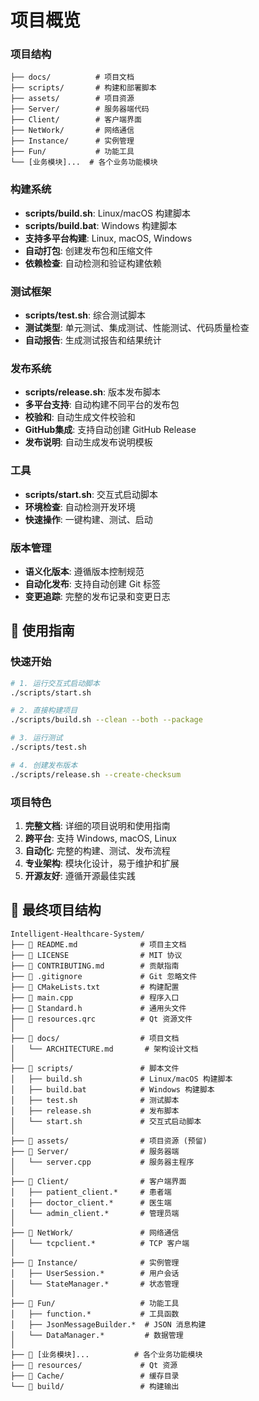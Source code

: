 # 项目概览

### 项目结构
```
├── docs/          # 项目文档
├── scripts/       # 构建和部署脚本
├── assets/        # 项目资源
├── Server/        # 服务器端代码
├── Client/        # 客户端界面
├── NetWork/       # 网络通信
├── Instance/      # 实例管理
├── Fun/           # 功能工具
└── [业务模块]...  # 各个业务功能模块
```

### 构建系统 
- **scripts/build.sh**: Linux/macOS 构建脚本
- **scripts/build.bat**: Windows 构建脚本
- **支持多平台构建**: Linux, macOS, Windows
- **自动打包**: 创建发布包和压缩文件
- **依赖检查**: 自动检测和验证构建依赖

### 测试框架
- **scripts/test.sh**: 综合测试脚本
- **测试类型**: 单元测试、集成测试、性能测试、代码质量检查
- **自动报告**: 生成测试报告和结果统计

### 发布系统
- **scripts/release.sh**: 版本发布脚本
- **多平台支持**: 自动构建不同平台的发布包
- **校验和**: 自动生成文件校验和
- **GitHub集成**: 支持自动创建 GitHub Release
- **发布说明**: 自动生成发布说明模板

### 工具
- **scripts/start.sh**: 交互式启动脚本
- **环境检查**: 自动检测开发环境
- **快速操作**: 一键构建、测试、启动

### 版本管理
- **语义化版本**: 遵循版本控制规范
- **自动化发布**: 支持自动创建 Git 标签
- **变更追踪**: 完整的发布记录和变更日志

## 🚀 使用指南

### 快速开始
```bash
# 1. 运行交互式启动脚本
./scripts/start.sh

# 2. 直接构建项目
./scripts/build.sh --clean --both --package

# 3. 运行测试
./scripts/test.sh

# 4. 创建发布版本
./scripts/release.sh --create-checksum
```

### 项目特色
1. **完整文档**: 详细的项目说明和使用指南
2. **跨平台**: 支持 Windows, macOS, Linux
3. **自动化**: 完整的构建、测试、发布流程
4. **专业架构**: 模块化设计，易于维护和扩展
5. **开源友好**: 遵循开源最佳实践

## 📁 最终项目结构

```
Intelligent-Healthcare-System/
├── 📄 README.md              # 项目主文档
├── 📄 LICENSE                # MIT 协议
├── 📄 CONTRIBUTING.md        # 贡献指南
├── 📄 .gitignore             # Git 忽略文件
├── 📄 CMakeLists.txt         # 构建配置
├── 📄 main.cpp               # 程序入口
├── 📄 Standard.h             # 通用头文件
├── 📄 resources.qrc          # Qt 资源文件
│
├── 📁 docs/                  # 项目文档
│   └── ARCHITECTURE.md       # 架构设计文档
│
├── 📁 scripts/               # 脚本文件
│   ├── build.sh             # Linux/macOS 构建脚本
│   ├── build.bat            # Windows 构建脚本
│   ├── test.sh              # 测试脚本
│   ├── release.sh           # 发布脚本
│   └── start.sh             # 交互式启动脚本
│
├── 📁 assets/                # 项目资源 (预留)
├── 📁 Server/                # 服务器端
│   └── server.cpp           # 服务器主程序
│
├── 📁 Client/                # 客户端界面
│   ├── patient_client.*     # 患者端
│   ├── doctor_client.*      # 医生端
│   └── admin_client.*       # 管理员端
│
├── 📁 NetWork/               # 网络通信
│   └── tcpclient.*          # TCP 客户端
│
├── 📁 Instance/              # 实例管理
│   ├── UserSession.*        # 用户会话
│   └── StateManager.*       # 状态管理
│
├── 📁 Fun/                   # 功能工具
│   ├── function.*           # 工具函数
│   ├── JsonMessageBuilder.*  # JSON 消息构建
│   └── DataManager.*         # 数据管理
│
├── 📁 [业务模块]...          # 各个业务功能模块
├── 📁 resources/             # Qt 资源
├── 📁 Cache/                 # 缓存目录
└── 📁 build/                 # 构建输出
```

